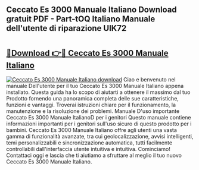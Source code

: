 ## Ceccato Es 3000 Manuale Italiano Download gratuit PDF - Part-tOQ Italiano Manuale dell'utente di riparazione UIK72

# <h2><a href="http://dfbmpv.blite.top/?on=Ceccato+Es+3000+Manuale+Italiano">🔗Download 👉🔴 Ceccato Es 3000 Manuale Italiano</a></h2>

[![Ceccato Es 3000 Manuale Italiano download](https://i.imgur.com/lujVjoI.png)](http://dfbmpv.blite.top/?on=Ceccato+Es+3000+Manuale+Italiano)
Ciao e benvenuto nel manuale Dell'utente per il tuo Ceccato Es 3000 Manuale Italiano appena installato. Questa guida ha lo scopo di aiutarti a ottenere il massimo dal tuo Prodotto fornendo una panoramica completa delle sue caratteristiche, funzioni e vantaggi. Troverai istruzioni chiare per il funzionamento, la manutenzione e la risoluzione dei problemi. Manuale D'uso importante Ceccato Es 3000 Manuale ItalianoD per i genitori Questo manuale contiene informazioni importanti per i genitori sull'uso sicuro di questo prodotto per i bambini. Ceccato Es 3000 Manuale Italiano offre agli utenti una vasta gamma di funzionalità avanzate, tra cui geolocalizzazione, avvisi intelligenti, temi personalizzabili e sincronizzazione automatica, tutti facilmente controllabili dall'interfaccia utente intuitiva e intuitiva. Cominciamo! Contattaci oggi e lascia che ti aiutiamo a sfruttare al meglio il tuo nuovo Ceccato Es 3000 Manuale Italiano.
